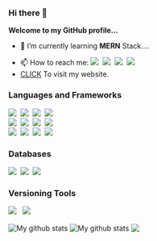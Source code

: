 ### Hi there 👋
<b>Welcome to my GitHub profile...</b>
<!--**SujeetMainali/SujeetMainali** is a ✨ _special_ ✨ repository because its `README.md` (this file) appears on your GitHub profile.

Here are some ideas to get you started: -->

<!--- 🔭 I’m currently working on ... -->
- 🌱 I’m currently learning <b>MERN</b> Stack....
<!-- - 👯 I’m looking to collaborate on ...
- 🤔 I’m looking for help with ...
- 💬 Ask me about ... -->
- 📫 How to reach me: <a href = "https://www.facebook.com/sujeet.mainali" target = "_blank">
<img src = "https://img.shields.io/badge/-Facebook-1877F2?logo=facebook&logoColor=fff"></a>&nbsp;
<a target = "_blank" href = "https://www.instagram.com/mainalisujeet/"><img src = "https://img.shields.io/badge/-Instagram-E4405F?logo=instagram&logoColor=fff"></a>&nbsp;
<a target = "_blank" href = "https://twitter.com/MainaliSujeet"><img src = "https://img.shields.io/badge/-Twitter-1DA1F2?logo=twitter&logoColor=fff"></a>&nbsp;
<a target = "_blank" href = "https://www.linkedin.com/in/sujeet-mainali-a72902225/"><img src = "https://img.shields.io/badge/-Linkedln-0A66C2?logo=linkedLn&logoColor=fff"></a>
- <a href = "https://sujeetmainali.com.np">CLICK</a>&nbsp;To visit my website.
<!-- - 😄 Pronouns: ...
- ⚡ Fun fact: ... -->
<h3><b>Languages and Frameworks</b></h3>
<p>
<img src = "https://img.shields.io/badge/-HTML-e34f26?logo=html5&logoColor=fff">&nbsp; 
<img src = "https://img.shields.io/badge/-CSS-1572B6?logo=css3&logoColor=#1572B6">&nbsp;
<img src = "https://img.shields.io/badge/-FLUTTER-03dbfc?logo=flutter&logoColor=#1572B6">&nbsp;
<img src = "https://img.shields.io/badge/-DJANGO-092E20?logo=django&logoColor=#1572B6">&nbsp;<br>
<img src = "https://img.shields.io/badge/-DART-945DD6?logo=dart&logoColor=#1572B6">&nbsp;
<img src = "https://img.shields.io/badge/-PYTHON-3776AB?logo=python&logoColor=fce803">&nbsp;
<img src = "https://img.shields.io/badge/-JAVA-3776AB?logo=java&logoColor=fff">&nbsp;
<img src = "https://img.shields.io/badge/-JavaScript-3776AB?logo=javascript&logoColor=fce803">&nbsp;<br>
<img src = "https://img.shields.io/badge/-TypeScript-000000?logo=typescript&logoColor=007acc">&nbsp;
<img src = "https://img.shields.io/badge/-GraphQL-161e26?logo=graphql&logoColor=e535ab">&nbsp;
<img src = "https://img.shields.io/badge/-REACT-000000?logo=react&logoColor=#1572B6">&nbsp;
<img src = "https://img.shields.io/badge/-NODE Js.-3776AB?logo=nodedotjs&logoColor=ffffff">&nbsp;
</p>
<h3><b>Databases</b></h3>
<p>
<img src="https://img.shields.io/badge/MySQL-007acc?style=for-the-badge&logo=mysql&logoColor=ffffff" />&nbsp;
<img src="https://img.shields.io/badge/MongoDB-4EA94B?style=for-the-badge&logo=mongodb&logoColor=white" />&nbsp;
<img src="https://img.shields.io/badge/PostgreSQL-0064a5?style=for-the-badge&logo=postgreSQL&logoColor=white" />&nbsp;
</p>

<h3><b>Versioning Tools</b></h3>
 <p><img src="https://img.shields.io/badge/Github-000000?style=for-the-badge&logo=github&logoColor=white" /> &nbsp; <img src="https://img.shields.io/badge/Git-cb4b16?style=for-the-badge&logo=git&logoColor=white" /></p>

<!-- ![Github stats](https://github-readme-stats.vercel.app/api?username=SujeetMainali&count_private=true&show_icons=true&theme=radical) -->
<!-- ![Top Languages](https://github-readme-stats.vercel.app/api/top-langs/?username=SujeetMainali&show_icons=true&theme=radical) -->

<img align="center" src="https://github-readme-streak-stats.herokuapp.com?user=SujeetMainali&theme=vue-dark&hide_border=true&date_format=M%20j%5B%2C%20Y%5D" alt="My github stats" />

<img align="center" src="https://github-readme-stats.vercel.app/api?username=SujeetMainali&show_icons=true&include_all_commits=true&theme=cobalt&hide_border=true" alt="My github stats" /> 

<img align="center" src="https://github-readme-stats.vercel.app/api/top-langs/?username=SujeetMainali&layout=compact&theme=cobalt&hide_border=true" />
